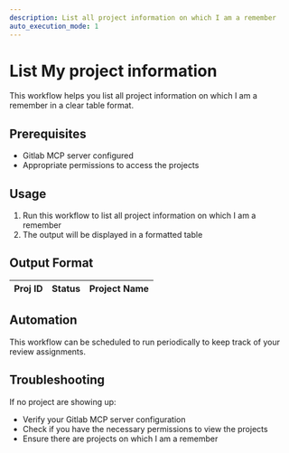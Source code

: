 ```yaml
---
description: List all project information on which I am a remember
auto_execution_mode: 1
---
```


# List My project information

This workflow helps you list all project information on which I am a remember in a clear table format.

## Prerequisites

- Gitlab MCP server configured
- Appropriate permissions to access the projects

## Usage

1. Run this workflow to list all project information on which I am a remember
2. The output will be displayed in a formatted table

## Output Format

| Proj ID | Status |Project Name |
|-------|-------|---------|

## Automation

This workflow can be scheduled to run periodically to keep track of your review assignments.

## Troubleshooting

If no project are showing up:
- Verify your Gitlab MCP server configuration
- Check if you have the necessary permissions to view the projects
- Ensure there are projects on which I am a remember